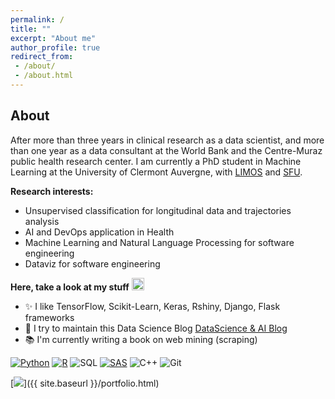 ```yaml
---
permalink: /
title: ""
excerpt: "About me"
author_profile: true
redirect_from:
 - /about/
 - /about.html
---
```


About
------
After more than three years in clinical research as a data scientist, and more than one year as a data consultant at the World Bank and the Centre-Muraz public health research center. I am currently a PhD student in Machine Learning at the University of Clermont Auvergne, with [LIMOS](https://limos.fr/) and [SFU](https://www.sfu.ca/).

**Research interests:**

* Unsupervised classification for longitudinal data and trajectories analysis
* AI and DevOps application in Health 
* Machine Learning and Natural Language Processing for software engineering
* Dataviz for software engineering

**Here, take a look at my stuff**  <img src="https://raw.githubusercontent.com/aemmadi/aemmadi/master/wave.gif" width="20px">

- ✨ I like TensorFlow, Scikit-Learn, Keras, Rshiny, Django, Flask frameworks
- 📰 I try to maintain this Data Science Blog [DataScience & AI Blog](https://armelsoubeiga.pythonanywhere.com/)
- 📚 I'm currently writing a book on web mining (scraping)

[![Python](https://img.shields.io/badge/-programming-black?style=flat-square&logo=python&link=https://github.com/armelsoubeiga)](https://github.com/armelsoubeiga)
[![R](https://img.shields.io/badge/-programming-black?style=flat-square&logo=r&link=https://github.com/armelsoubeiga)](https://github.com/armelsoubeiga)
![SQL](https://img.shields.io/badge/SQL-programming-black?style=flat-square&logo=sql)
[![SAS](https://img.shields.io/badge/SAS-programming-black)](https://github.com/armelsoubeiga)
![C++](https://img.shields.io/badge/-C++-00599C?style=flat-square&logo=c)
![Git](https://img.shields.io/badge/-Git-black?style=flat-square&logo=git)


[![](https://www.qries.com/images/banner_logo.png)]({{ site.baseurl }}/portfolio.html)
                               
